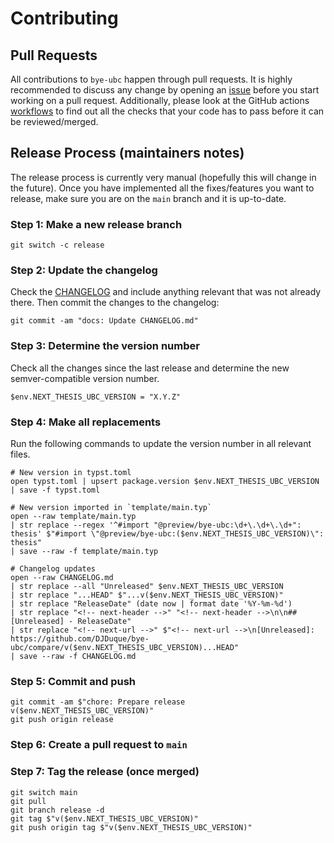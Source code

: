 # Contributing

## Pull Requests

All contributions to `bye-ubc` happen through pull requests. It is highly
recommended to discuss any change by opening an
[issue](https://github.com/DJDuque/bye-ubc/issues) before you start working
on a pull request. Additionally, please look at the GitHub actions
[workflows](https://github.com/DJDuque/bye-ubc/tree/main/.github/workflows)
to find out all the checks that your code has to pass before it can be
reviewed/merged.

## Release Process (maintainers notes)

The release process is currently very manual (hopefully this will change in the
future). Once you have implemented all the fixes/features you want to release,
make sure you are on the `main` branch and it is up-to-date.

### Step 1: Make a new release branch

```nu
git switch -c release
```

### Step 2: Update the changelog

Check the
[CHANGELOG](https://github.com/DJDuque/bye-ubc/blob/main/CHANGELOG.md) and
include anything relevant that was not already there. Then commit the
changes to the changelog:

```nu
git commit -am "docs: Update CHANGELOG.md"
```

### Step 3: Determine the version number

Check all the changes since the last release and determine the new
semver-compatible version number.

```nu
$env.NEXT_THESIS_UBC_VERSION = "X.Y.Z"
```

### Step 4: Make all replacements

Run the following commands to update the version number in all relevant files.

```nu
# New version in typst.toml
open typst.toml | upsert package.version $env.NEXT_THESIS_UBC_VERSION | save -f typst.toml

# New version imported in `template/main.typ`
open --raw template/main.typ
| str replace --regex '^#import "@preview/bye-ubc:\d+\.\d+\.\d+": thesis' $"#import \"@preview/bye-ubc:($env.NEXT_THESIS_UBC_VERSION)\": thesis"
| save --raw -f template/main.typ

# Changelog updates
open --raw CHANGELOG.md
| str replace --all "Unreleased" $env.NEXT_THESIS_UBC_VERSION
| str replace "...HEAD" $"...v($env.NEXT_THESIS_UBC_VERSION)"
| str replace "ReleaseDate" (date now | format date '%Y-%m-%d')
| str replace "<!-- next-header -->" "<!-- next-header -->\n\n## [Unreleased] - ReleaseDate"
| str replace "<!-- next-url -->" $"<!-- next-url -->\n[Unreleased]: https://github.com/DJDuque/bye-ubc/compare/v($env.NEXT_THESIS_UBC_VERSION)...HEAD"
| save --raw -f CHANGELOG.md
```

### Step 5: Commit and push

```nu
git commit -am $"chore: Prepare release v($env.NEXT_THESIS_UBC_VERSION)"
git push origin release
```

### Step 6: Create a pull request to `main`

### Step 7: Tag the release (once merged)

```nu
git switch main
git pull
git branch release -d
git tag $"v($env.NEXT_THESIS_UBC_VERSION)"
git push origin tag $"v($env.NEXT_THESIS_UBC_VERSION)"
```
